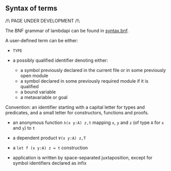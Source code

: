 Syntax of terms
---------------

/!\ PAGE UNDER DEVELOPMENT /!\

The BNF grammar of lambdapi can be found in [syntax.bnf](syntax.nf).

A user-defined term can be either:

 * `TYPE`
 
 * a possibly qualified identifier denoting either:

   - a symbol previously declared in the current file or in some previously open module
   - a symbol declared in some previously required module if it is qualified
   - a bound variable
   - a metavariable or goal

  Convention: an identifier starting with a capital letter for types and predicates, and a small letter for constructors, functions and proofs.
  
 * an anonymous function `λ(x y:A) z,t` mapping `x`, `y` and `z` (of type `A` for `x` and `y`) to `t`

 * a dependent product `∀(x y:A) z,T`

 * a `let f (x y:A) z = t` construction

 * application is written by space-separated juxtaposition, except for symbol identifiers declared as infix
 